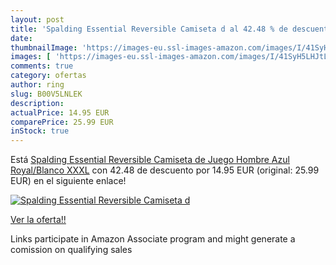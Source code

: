 ```yaml
---
layout: post
title: 'Spalding Essential Reversible Camiseta d al 42.48 % de descuento'
date: 
thumbnailImage: 'https://images-eu.ssl-images-amazon.com/images/I/41SyH5LHJtL._SL200_.jpg'
images: [ 'https://images-eu.ssl-images-amazon.com/images/I/41SyH5LHJtL._SL200_.jpg' ]
comments: true
category: ofertas
author: ring
slug: B00V5LNLEK
description:
actualPrice: 14.95 EUR
comparePrice: 25.99 EUR
inStock: true
---
```


Está [Spalding Essential Reversible Camiseta de Juego  Hombre  Azul Royal/Blanco  XXXL](https://www.amazon.es/dp/B00V5LNLEK/?tag=tolees-21) con 42.48 de descuento por 14.95 EUR (original: 25.99 EUR) en el siguiente enlace!

[![Spalding Essential Reversible Camiseta d](https://images-eu.ssl-images-amazon.com/images/I/41SyH5LHJtL._SL200_.jpg)](https://www.amazon.es/dp/B00V5LNLEK/?tag=tolees-21)

[Ver la oferta!!](https://www.amazon.es/dp/B00V5LNLEK/?tag=tolees-21)

Links participate in Amazon Associate program and might generate a comission on qualifying sales


